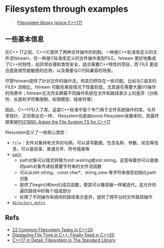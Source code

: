 # Filesystem through examples

> [Filesystem library (since C++17)](https://en.cppreference.com/w/cpp/filesystem)

## 一些基本信息

在C++ 17之前，C++/C提供了两种文件操作的机制。一种是C++标准库定义的文件流fstream，另一种是C标准库定义的文件操作类型FILE。fstream 更好地集成了C++的特性，如异常处理和类型安全，适合需要C++特性的项目，而 FILE 更适合底层或性能敏感的应用，以及需要与C代码兼容的场景。

尽管fstream提供了针对文件的操作流，但其仍然存在一些问题。比如与C语言的 FILE* 流相比，fstream 可能在某些情况下性能较低，尤其是在需要大量I/O操作的场景中；fstream无法完全屏蔽不同操作系统在文件和路径表示上的差异（分隔符、长度和字符集限制、权限模型、结束符等）

因此，C++17引入了<filesystem>库，这是C++标准中首个专门用于文件系统操作的库。与共享指针、正则表达式一样，
filesystem也是由boost.filesystem发展来的，其最终提案是[P0218R0: Adopt the File System TS for C++17](https://www.open-std.org/jtc1/sc22/wg21/docs/papers/2016/p0317r1.html)

filesystem定义了一些核心类型：

* `file`：文件对象持有文件的句柄，可以读写数据，包含名称、参数、状态等信息，可以是目录、普通文件、符号链接等
* [`path`](https://en.cppreference.com/w/cpp/filesystem/path)
  * path对象可以隐式转换为std::wstring或std::string。这意味着你可以直接将path对象传递给需要字符串的文件流函数
  * 可以从std::string、const char*、string_view 等字符串类型初始化path对象
  * 提供了begin()和end()成员函数，使其可以像容器一样被迭代。这允许你遍历路径中的每个组成部分
  * 处理了不同操作系统间的路径表示差异，提供了跨平台的文件路径操作
* [`directory_entry`](https://en.cppreference.com/w/cpp/filesystem/directory_entry)

## Refs

- [22 Common Filesystem Tasks in C++20](https://www.cppstories.com/2024/common-filesystem-cpp20/)
- [Displaying File Time in C++: Finally fixed in C++20](https://www.cppstories.com/2024/file-time-cpp20/)
- [C++17 in Detail: Filesystem in The Standard Library](https://www.cppstories.com/2017/08/cpp17-details-filesystem/)